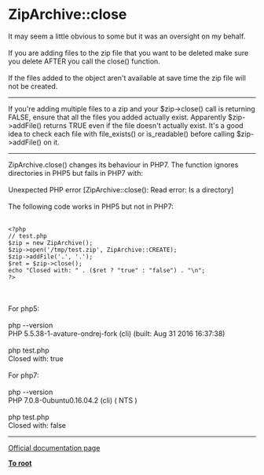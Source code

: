 # ZipArchive::close



It may seem a little obvious to some but it was an oversight on my behalf.<br><br>If you are adding files to the zip file that you want to be deleted make sure you delete AFTER you call the close() function.<br><br>If the files added to the object aren&apos;t available at save time the zip file will not be created.  

---

If you&apos;re adding multiple files to a zip and your $zip-&gt;close() call is returning FALSE, ensure that all the files you added actually exist. Apparently $zip-&gt;addFile() returns TRUE even if the file doesn&apos;t actually exist. It&apos;s a good idea to check each file with file_exists() or is_readable() before calling $zip-&gt;addFile() on it.  

---

ZipArchive.close() changes its behaviour in PHP7. The function ignores directories in PHP5 but fails in PHP7 with: <br><br>Unexpected PHP error [ZipArchive::close(): Read error: Is a directory]<br><br>The following code works in PHP5 but not in PHP7:<br><br>

```
<?php 
// test.php
$zip = new ZipArchive();
$zip->open('/tmp/test.zip', ZipArchive::CREATE);
$zip->addFile('.', '.');
$ret = $zip->close();
echo "Closed with: " . ($ret ? "true" : "false") . "\n";
?>
```
<br><br>For php5:<br><br>php --version<br>  PHP 5.5.38-1-avature-ondrej-fork (cli) (built: Aug 31 2016 16:37:38)<br><br>php test.php<br>  Closed with: true<br><br>For php7:<br><br>php --version<br>  PHP 7.0.8-0ubuntu0.16.04.2 (cli) ( NTS )<br><br>php test.php<br>  Closed with: false  

---

[Official documentation page](https://www.php.net/manual/en/ziparchive.close.php)

**[To root](/README.md)**
